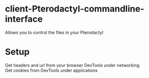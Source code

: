 # client-Pterodactyl-commandline-interface
Allows you to control the files in your Pterodactyl <br>

# Setup
Get headers and url from your browser DevTools under networking <br>
Get cookies from DevTools under applications
